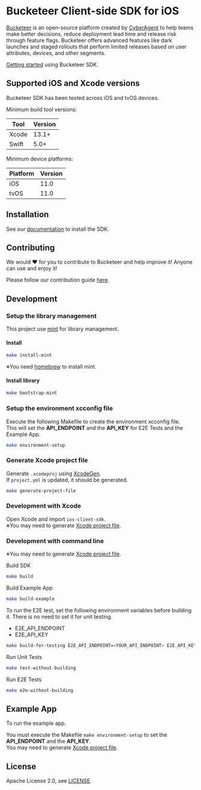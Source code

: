 # Bucketeer Client-side SDK for iOS

[Bucketeer](https://bucketeer.io) is an open-source platform created by [CyberAgent](https://www.cyberagent.co.jp/en) to help teams make better decisions, reduce deployment lead time and release risk through feature flags. Bucketeer offers advanced features like dark launches and staged rollouts that perform limited releases based on user attributes, devices, and other segments.

[Getting started](https://docs.bucketeer.io/sdk/client-side/ios) using Bucketeer SDK.

## Supported iOS and Xcode versions

Bucketeer SDK has been tested across iOS and tvOS devices.

Minimum build tool versions:

| Tool  | Version |
| ----- | ------- |
| Xcode | 13.1+   |
| Swift | 5.0+    |

Minimum device platforms:

| Platform | Version |
| -------- | ------- |
| iOS      | 11.0    |
| tvOS     | 11.0    |

## Installation

See our [documentation](https://docs.bucketeer.io/sdk/client-side/ios) to install the SDK.

## Contributing

We would ❤️ for you to contribute to Bucketeer and help improve it! Anyone can use and enjoy it!

Please follow our contribution guide [here](https://docs.bucketeer.io/contribution-guide/).

## Development

### Setup the library management
This project use [mint](https://github.com/yonaskolb/Mint) for library management.

#### Install
```sh
make install-mint
```
※You need [homebrew](https://brew.sh/) to install mint.

#### Install library
```sh
make bootstrap-mint
```

### Setup the environment xcconfig file

Execute the following Makefile to create the environment xcconfig file.<br />
This will set the **API_ENDPOINT** and the **API_KEY** for E2E Tests and the Example App.

```sh
make environment-setup
```
### Generate Xcode project file

Generate `.xcodeproj` using [XcodeGen](https://github.com/yonaskolb/XcodeGen).<br />
If `project.yml` is updated, it should be generated.

```sh
make generate-project-file
```

### Development with Xcode 

Open Xcode and import `ios-client-sdk`.<br />
※You may need to generate [Xcode project file](https://github.com/bucketeer-io/ios-client-sdk?tab=readme-ov-file#generate-xcode-project-file).

### Development with command line

※You may need to generate [Xcode project file](https://github.com/bucketeer-io/ios-client-sdk?tab=readme-ov-file#generate-xcode-project-file).

Build SDK

```sh
make build
```

Build Example App

```sh
make build-example
```

To run the E2E test, set the following environment variables before building it. There is no need to set it for unit testing.

- E2E_API_ENDPOINT
- E2E_API_KEY

```sh
make build-for-testing E2E_API_ENDPOINT=<YOUR_API_ENDPOINT> E2E_API_KEY=<YOUR_API_KEY>
```

Run Unit Tests

```sh
make test-without-building
```

Run E2E Tests

```sh
make e2e-without-building
```

## Example App

To run the example app.

You must execute the Makefile `make environment-setup` to set the **API_ENDPOINT** and the **API_KEY**.<br />
You may need to generate [Xcode project file](https://github.com/bucketeer-io/ios-client-sdk?tab=readme-ov-file#generate-xcode-project-file).

## License

Apache License 2.0, see [LICENSE](https://github.com/bucketeer-io/ios-client-sdk/blob/main/LICENSE).
